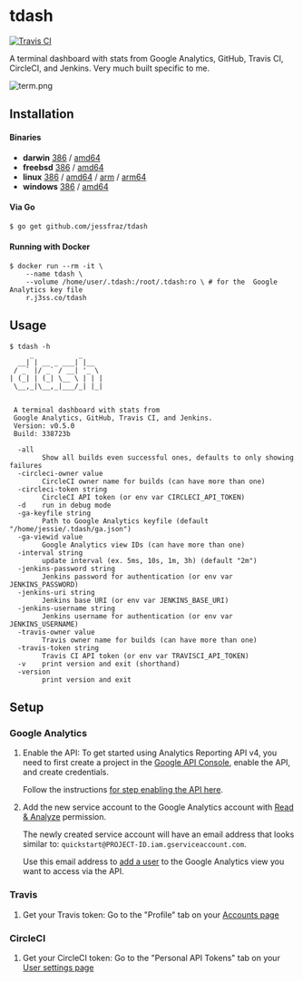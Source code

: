 # tdash

[![Travis CI](https://travis-ci.org/jessfraz/tdash.svg?branch=master)](https://travis-ci.org/jessfraz/tdash)

A terminal dashboard with stats from Google Analytics, GitHub, Travis CI, CircleCI, and Jenkins. Very much built specific to me.

![term.png](term.png)

## Installation

#### Binaries

- **darwin** [386](https://github.com/jessfraz/tdash/releases/download/v0.5.0/tdash-darwin-386) / [amd64](https://github.com/jessfraz/tdash/releases/download/v0.5.0/tdash-darwin-amd64)
- **freebsd** [386](https://github.com/jessfraz/tdash/releases/download/v0.5.0/tdash-freebsd-386) / [amd64](https://github.com/jessfraz/tdash/releases/download/v0.5.0/tdash-freebsd-amd64)
- **linux** [386](https://github.com/jessfraz/tdash/releases/download/v0.5.0/tdash-linux-386) / [amd64](https://github.com/jessfraz/tdash/releases/download/v0.5.0/tdash-linux-amd64) / [arm](https://github.com/jessfraz/tdash/releases/download/v0.5.0/tdash-linux-arm) / [arm64](https://github.com/jessfraz/tdash/releases/download/v0.5.0/tdash-linux-arm64)
- **windows** [386](https://github.com/jessfraz/tdash/releases/download/v0.5.0/tdash-windows-386) / [amd64](https://github.com/jessfraz/tdash/releases/download/v0.5.0/tdash-windows-amd64)

#### Via Go

```bash
$ go get github.com/jessfraz/tdash
```

#### Running with Docker

```console
$ docker run --rm -it \
    --name tdash \
    --volume /home/user/.tdash:/root/.tdash:ro \ # for the  Google Analytics key file
    r.j3ss.co/tdash
```

## Usage

```conosle
$ tdash -h
     _           _
  __| | __ _ ___| |__
 / _` |/ _` / __| '_ \
| (_| | (_| \__ \ | | |
 \__,_|\__,_|___/_| |_|


 A terminal dashboard with stats from
 Google Analytics, GitHub, Travis CI, and Jenkins.
 Version: v0.5.0
 Build: 338723b

  -all
        Show all builds even successful ones, defaults to only showing failures
  -circleci-owner value
        CircleCI owner name for builds (can have more than one)
  -circleci-token string
        CircleCI API token (or env var CIRCLECI_API_TOKEN)
  -d    run in debug mode
  -ga-keyfile string
        Path to Google Analytics keyfile (default "/home/jessie/.tdash/ga.json")
  -ga-viewid value
        Google Analytics view IDs (can have more than one)
  -interval string
        update interval (ex. 5ms, 10s, 1m, 3h) (default "2m")
  -jenkins-password string
        Jenkins password for authentication (or env var JENKINS_PASSWORD)
  -jenkins-uri string
        Jenkins base URI (or env var JENKINS_BASE_URI)
  -jenkins-username string
        Jenkins username for authentication (or env var JENKINS_USERNAME)
  -travis-owner value
        Travis owner name for builds (can have more than one)
  -travis-token string
        Travis CI API token (or env var TRAVISCI_API_TOKEN)
  -v    print version and exit (shorthand)
  -version
        print version and exit
```

## Setup

### Google Analytics

1. Enable the API: To get started using Analytics Reporting API v4, you need to
    first create a project in the
    [Google API Console](https://console.developers.google.com),
    enable the API, and create credentials.

    Follow the instructions
    [for step enabling the API here](https://developers.google.com/anaytics/devguides/reporting/core/v4/quickstart/service-java).

2. Add the new service account to the Google Analytics account with
    [Read & Analyze](https://support.google.com/analytics/answer/2884495)
    permission.

    The newly created service account will have an email address that looks
    similar to: `quickstart@PROJECT-ID.iam.gserviceaccount.com`.

    Use this email address to
    [add a user](https://support.google.com/analytics/answer/1009702) to the
    Google Analytics view you want to access via the API.

### Travis

1. Get your Travis token: Go to the "Profile" tab on your
	[Accounts page](https://travis-ci.org/profile)

### CircleCI

1. Get your CircleCI token: Go to the "Personal API Tokens" tab on your
  [User settings page](https://circleci.com/account)

